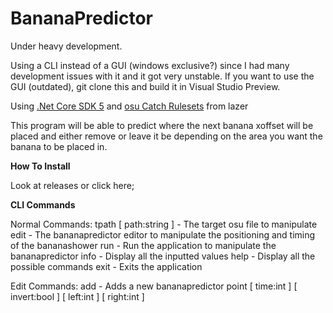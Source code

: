 # BananaPredictor

Under heavy development.

Using a CLI instead of a GUI (windows exclusive?) since I had many development issues with it and it got very unstable. If you want to use the GUI (outdated), git clone this and build it in Visual Studio Preview.

Using [.Net Core SDK 5](https://dotnet.microsoft.com/download/dotnet/5.0) and [osu Catch Rulesets](https://www.nuget.org/packages/ppy.osu.Game.Rulesets.Catch/) from lazer

This program will be able to predict where the next banana xoffset will be placed and either remove or leave it be depending on the area you want the banana to be placed in.

**How To Install**

Look at releases or click here; 


**CLI Commands**

Normal Commands:
    tpath   [ path:string ]     -       The target osu file to manipulate
    edit                        -       The bananapredictor editor to manipulate the positioning and timing of the bananashower
    run                         -       Run the application to manipulate the bananapredictor
    info                        -       Display all the inputted values
    help                        -       Display all the possible commands
    exit                        -       Exits the application

Edit Commands:
    add                         -   Adds a new bananapredictor point
        [ time:int ] [ invert:bool ] [ left:int ] [ right:int ]